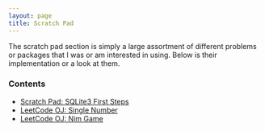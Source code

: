 ```yaml
---
layout: page
title: Scratch Pad
---
```


The scratch pad section is simply a large assortment of different problems or packages that I was or am interested in using. Below is their implementation or a look at them.


### Contents

* [Scratch Pad: SQLite3 First Steps](https://jonathanjohann.github.io/Research/2016/12/29/SQLite3-First-Steps/)
* [LeetCode OJ: Single Number](https://jonathanjohann.github.io/Research/2016/12/31/Single-Number/)
* [LeetCode OJ: Nim Game](https://jonathanjohann.github.io/Research/2016/12/31/Nim-Game/)
